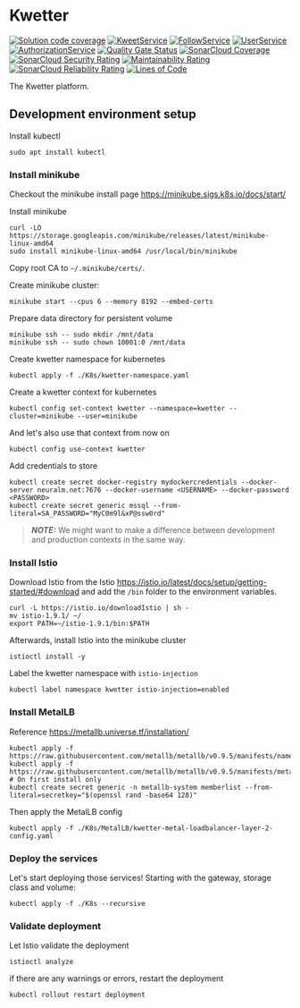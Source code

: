 # Kwetter
[![Solution code coverage](https://github.com/metalglove/Kwetter/actions/workflows/solution-code-coverage.yml/badge.svg)](https://github.com/metalglove/Kwetter/actions/workflows/solution-code-coverage.yml) [![KweetService](https://github.com/metalglove/Kwetter/actions/workflows/kweet-service.yml/badge.svg)](https://github.com/metalglove/Kwetter/actions/workflows/kweet-service.yml) [![FollowService](https://github.com/metalglove/Kwetter/actions/workflows/follow-service.yml/badge.svg)](https://github.com/metalglove/Kwetter/actions/workflows/follow-service.yml) [![UserService](https://github.com/metalglove/Kwetter/actions/workflows/user-service.yml/badge.svg)](https://github.com/metalglove/Kwetter/actions/workflows/user-service.yml) [![AuthorizationService](https://github.com/metalglove/Kwetter/actions/workflows/authorization-service.yml/badge.svg)](https://github.com/metalglove/Kwetter/actions/workflows/authorization-service.yml)
[![Quality Gate Status](https://sonarcloud.io/api/project_badges/measure?project=metalglove_Kwetter&metric=alert_status)](https://sonarcloud.io/dashboard?id=metalglove_Kwetter) [![SonarCloud Coverage](https://sonarcloud.io/api/project_badges/measure?project=metalglove_Kwetter&metric=coverage)](https://sonarcloud.io/component_measures?id=metalglove_Kwetter&metric=coverage&view=list) [![SonarCloud Security Rating](https://sonarcloud.io/api/project_badges/measure?project=metalglove_Kwetter&metric=security_rating)](https://sonarcloud.io/dashboard?id=metalglove_Kwetter) [![Maintainability Rating](https://sonarcloud.io/api/project_badges/measure?project=metalglove_Kwetter&metric=sqale_rating)](https://sonarcloud.io/dashboard?id=metalglove_Kwetter) [![SonarCloud Reliability Rating](https://sonarcloud.io/api/project_badges/measure?project=metalglove_Kwetter&metric=reliability_rating)](https://sonarcloud.io/dashboard?id=metalglove_Kwetter) [![Lines of Code](https://sonarcloud.io/api/project_badges/measure?project=metalglove_Kwetter&metric=ncloc)](https://sonarcloud.io/dashboard?id=metalglove_Kwetter)


The Kwetter platform.
## Development environment setup
Install kubectl
```
sudo apt install kubectl
```

### Install minikube
Checkout the minikube install page https://minikube.sigs.k8s.io/docs/start/

Install minikube
```
curl -LO https://storage.googleapis.com/minikube/releases/latest/minikube-linux-amd64
sudo install minikube-linux-amd64 /usr/local/bin/minikube
```

Copy root CA to `~/.minikube/certs/`.

Create minikube cluster:
```
minikube start --cpus 6 --memory 8192 --embed-certs
```
Prepare data directory for persistent volume
```
minikube ssh -- sudo mkdir /mnt/data
minikube ssh -- sudo chown 10001:0 /mnt/data
```
Create kwetter namespace for kubernetes
```
kubectl apply -f ./K8s/kwetter-namespace.yaml
```
Create a kwetter context for kubernetes
```
kubectl config set-context kwetter --namespace=kwetter --cluster=minikube --user=minikube
```
And let's also use that context from now on
```
kubectl config use-context kwetter
```
Add credentials to store
```
kubectl create secret docker-registry mydockercredentials --docker-server neuralm.net:7676 --docker-username <USERNAME> --docker-password <PASSWORD>
kubectl create secret generic mssql --from-literal=SA_PASSWORD="MyC0m9l&xP@ssw0rd"
```
> **_NOTE:_** We might want to make a difference between development and production contexts in the same way.

### Install Istio
Download Istio from the Istio https://istio.io/latest/docs/setup/getting-started/#download
and add the `/bin` folder to the environment variables.
```
curl -L https://istio.io/downloadIstio | sh -
mv istio-1.9.1/ ~/
export PATH=~/istio-1.9.1/bin:$PATH
```
Afterwards, install Istio into the minikube cluster
```
istioctl install -y
```
Label the kwetter namespace with `istio-injection`
```
kubectl label namespace kwetter istio-injection=enabled
```

### Install MetalLB
Reference https://metallb.universe.tf/installation/
```
kubectl apply -f https://raw.githubusercontent.com/metallb/metallb/v0.9.5/manifests/namespace.yaml
kubectl apply -f https://raw.githubusercontent.com/metallb/metallb/v0.9.5/manifests/metallb.yaml
# On first install only
kubectl create secret generic -n metallb-system memberlist --from-literal=secretkey="$(openssl rand -base64 128)"
```
Then apply the MetalLB config
```
kubectl apply -f ./K8s/MetalLB/kwetter-metal-loadbalancer-layer-2-config.yaml
```

### Deploy the services
Let's start deploying those services!
Starting with the gateway, storage class and volume:
```
kubectl apply -f ./K8s --recursive
```

### Validate deployment
Let Istio validate the deployment
```
istioctl analyze
```
if there are any warnings or errors, restart the deployment
```
kubectl rollout restart deployment
```
